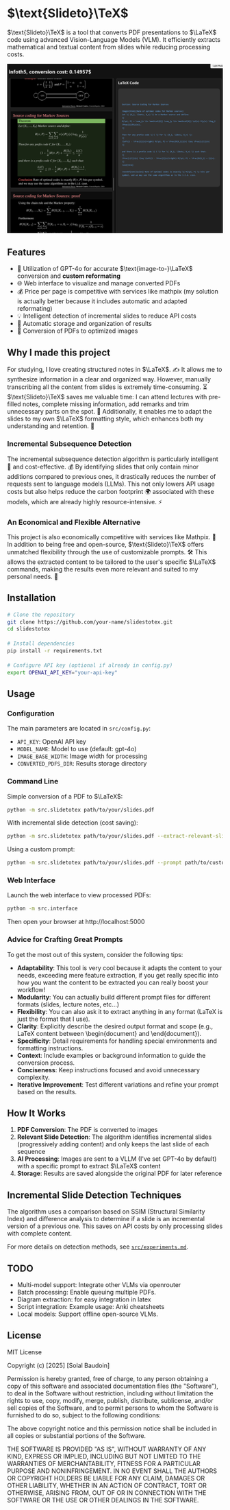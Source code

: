 # $\text{Slideto}\TeX$

$\text{Slideto}\TeX$ is a tool that converts PDF presentations to $\LaTeX$ code using advanced Vision-Language Models (VLM). It efficiently extracts mathematical and textual content from slides while reducing processing costs.

<p align="center">
<img src="./images/demo.png" />
</p>

## Features

- 🧠 Utilization of GPT-4o for accurate $\text{image-to-}\LaTeX$ conversion and **custom reformating**
- 🌐 Web interface to visualize and manage converted PDFs
- 💰 Price per page is competitive with services like mathpix (my solution is actually better because it includes automatic and adapted reformating)
- 💡 Intelligent detection of incremental slides to reduce API costs
- 💾 Automatic storage and organization of results
- 🔄 Conversion of PDFs to optimized images

## Why I made this project
For studying, I love creating structured notes in $\LaTeX$. ✍️ It allows me to synthesize information in a clear and organized way. However, manually transcribing all the content from slides is extremely time-consuming. ⏳ $\text{Slideto}\TeX$ saves me valuable time: I can attend lectures with pre-filled notes, complete missing information, add remarks and trim unnecessary parts on the spot. 📝 Additionally, it enables me to adapt the slides to my own $\LaTeX$ formatting style, which enhances both my understanding and retention. 🧠

### Incremental Subsequence Detection

The incremental subsequence detection algorithm is particularly intelligent 🤖 and cost-effective. 💰 By identifying slides that only contain minor additions compared to previous ones, it drastically reduces the number of requests sent to language models (LLMs). This not only lowers API usage costs but also helps reduce the carbon footprint 🌍 associated with these models, which are already highly resource-intensive. ⚡

### An Economical and Flexible Alternative

This project is also economically competitive with services like Mathpix. 💸 In addition to being free and open-source, $\text{Slideto}\TeX$ offers unmatched flexibility through the use of customizable prompts. 🛠️ This allows the extracted content to be tailored to the user's specific $\LaTeX$ commands, making the results even more relevant and suited to my personal needs. 🎯


## Installation

```bash
# Clone the repository
git clone https://github.com/your-name/slidestotex.git
cd slidestotex

# Install dependencies
pip install -r requirements.txt

# Configure API key (optional if already in config.py)
export OPENAI_API_KEY="your-api-key"
```

## Usage

### Configuration

The main parameters are located in `src/config.py`:

- `API_KEY`: OpenAI API key
- `MODEL_NAME`: Model to use (default: gpt-4o)
- `IMAGE_BASE_WIDTH`: Image width for processing
- `CONVERTED_PDFS_DIR`: Results storage directory
### Command Line

Simple conversion of a PDF to $\LaTeX$:

```bash
python -m src.slidetotex path/to/your/slides.pdf
```

With incremental slide detection (cost saving):

```bash
python -m src.slidetotex path/to/your/slides.pdf --extract-relevant-slides
```

Using a custom prompt:

```bash
python -m src.slidetotex path/to/your/slides.pdf --prompt path/to/custom_prompt.txt
```

### Web Interface

Launch the web interface to view processed PDFs:

```bash
python -m src.interface
```

Then open your browser at http://localhost:5000

### Advice for Crafting Great Prompts

To get the most out of this system, consider the following tips:

- **Adaptability**: This tool is very cool because it adapts the content to your needs, exceeding mere feature extraction, if you get really specific into how you want the content to be extracted you can really boost your workflow!
 - **Modularity**: You can actually build different prompt files for different formats (slides, lecture notes, etc...)
- **Flexibility**: You can also ask it to extract anything in any format (LaTeX is just the format that I use).
- **Clarity**: Explicitly describe the desired output format and scope (e.g., LaTeX content between \begin{document} and \end{document}).
- **Specificity**: Detail requirements for handling special environments and formatting instructions.
- **Context**: Include examples or background information to guide the conversion process.
- **Conciseness**: Keep instructions focused and avoid unnecessary complexity.
- **Iterative Improvement**: Test different variations and refine your prompt based on the results.



## How It Works

1. **PDF Conversion**: The PDF is converted to images
2. **Relevant Slide Detection**: The algorithm identifies incremental slides (progressively adding content) and only keeps the last slide of each sequence
3. **AI Processing**: Images are sent to a VLLM (I've set GPT-4o by default) with a specific prompt to extract $\LaTeX$ content
4. **Storage**: Results are saved alongside the original PDF for later reference

## Incremental Slide Detection Techniques

The algorithm uses a comparison based on SSIM (Structural Similarity Index) and difference analysis to determine if a slide is an incremental version of a previous one. This saves on API costs by only processing slides with complete content.

For more details on detection methods, see [`src/experiments.md`](../experiments/readme.md).

## TODO

- Multi-model support: Integrate other VLMs via openrouter
- Batch processing: Enable queuing multiple PDFs.
- Diagram extraction: for easy integration in latex
- Script integration: Example usage: Anki cheatsheets
- Local models: Support offline open-source VLMs.

 ## License

MIT License

Copyright (c) [2025] [Solal Baudoin]

Permission is hereby granted, free of charge, to any person obtaining a copy of this software and associated documentation files (the "Software"), to deal in the Software without restriction, including without limitation the rights to use, copy, modify, merge, publish, distribute, sublicense, and/or sell copies of the Software, and to permit persons to whom the Software is furnished to do so, subject to the following conditions:

The above copyright notice and this permission notice shall be included in all copies or substantial portions of the Software.

THE SOFTWARE IS PROVIDED "AS IS", WITHOUT WARRANTY OF ANY KIND, EXPRESS OR IMPLIED, INCLUDING BUT NOT LIMITED TO THE WARRANTIES OF MERCHANTABILITY, FITNESS FOR A PARTICULAR PURPOSE AND NONINFRINGEMENT. IN NO EVENT SHALL THE AUTHORS OR COPYRIGHT HOLDERS BE LIABLE FOR ANY CLAIM, DAMAGES OR OTHER LIABILITY, WHETHER IN AN ACTION OF CONTRACT, TORT OR OTHERWISE, ARISING FROM, OUT OF OR IN CONNECTION WITH THE SOFTWARE OR THE USE OR OTHER DEALINGS IN THE SOFTWARE.
